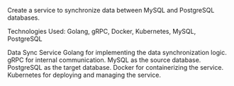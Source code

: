 Create a service to synchronize data between MySQL and PostgreSQL databases.

Technologies Used: Golang, gRPC, Docker, Kubernetes, MySQL, PostgreSQL

Data Sync Service
    Golang for implementing the data synchronization logic.
    gRPC for internal communication.
    MySQL as the source database.
    PostgreSQL as the target database.
    Docker for containerizing the service.
    Kubernetes for deploying and managing the service.